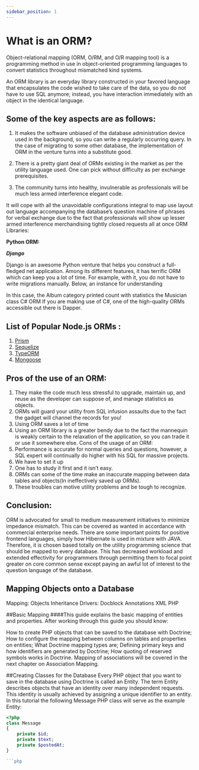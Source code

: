```yaml
---
sidebar_position: 1
---
```

# What is an ORM?

Object-relational mapping (ORM, O/RM, and O/R mapping tool) is a programming method in use in object-oriented programming languages to convert statistics throughout mismatched kind systems.

An ORM library is an everyday library constructed in your favored language that encapsulates the code wished to take care of the data, so you do not have to use SQL anymore; instead, you have interaction immediately with an object in the identical language. 

## Some of the key aspects are as follows:

1. It makes the software unbiased of the database administration device used in the background, so you can write a regularly occurring query. In the case of migrating to some other database, the implementation of ORM in the venture turns into a substitute good.

2. There is a pretty giant deal of ORMs existing in the market as per the utility language used. One can pick without difficulty as per exchange prerequisites.

3. The community turns into healthy, invulnerable as professionals will be much less armed interference elegant code. 

It will cope with all the unavoidable configurations integral to map use layout out language accompanying the database’s question machine of phrases for verbal exchange due to the fact that professionals will show up lesser armed interference merchandising tightly closed requests all at once
ORM Libraries:

**Python ORM:**

***Django***

Django is an awesome Python venture that helps you construct a full-fledged net application. Among its different features, it has terrific ORM which can keep you a lot of time. For example, with it, you do not have to write migrations manually. Below, an instance for understanding

In this case, the Album category printed count with statistics the Musician class C# ORM
If you are making use of C#, one of the high-quality ORMs accessible out there is Dapper.

## List of Popular Node.js ORMs :

1. <a href="https://prismjs.com/" target="_top">Prism</a>
2. <a href="https://sequelize.org/" target="_top">Sequelize</a>
3. <a href="https://typeorm.io/#/" target="_top">TypeORM</a>
4. <a href="https://mongoosejs.com/" target="_top">Mongoose</a>

## Pros of the use of an ORM:

1. They make the code much less stressful to upgrade, maintain up, and reuse as the developer can suppose of, and manage statistics as objects.
2. ORMs will guard your utility from SQL infusion assaults due to the fact the gadget will channel the records for you!
3. Using ORM saves a lot of time
4. Using an ORM library is a greater bendy due to the fact the mannequin is weakly certain to the relaxation of the application, so you can trade it or use it somewhere else.
Cons of the usage of an ORM:
1. Performance is accurate for normal queries and questions, however, a SQL expert will continually do higher with his SQL for massive projects.
2. We have to set it up
3. One has to study it first and it isn’t easy.
4. ORMs can some of the time make an inaccurate mapping between data tables and objects(In ineffectively saved up ORMs). 
5. These troubles can motive utility problems and be tough to recognize.

## Conclusion:
ORM is advocated for small to medium measurement initiatives to minimize impedance mismatch. This can be covered as wanted in accordance with commercial enterprise needs. There are some important points for positive frontend languages, simply how Hibernate is used in mixture with JAVA. Therefore, it is chosen based totally on the utility programming science that should be mapped to every database. This has decreased workload and extended effectivity for programmers through permitting them to focal point greater on core common sense except paying an awful lot of interest to the question language of the database.

## Mapping Objects onto a Database
Mapping: Objects
Inheritance
Drivers: Docblock Annotations
XML
PHP

##Basic Mapping
####This guide explains the basic mapping of entities and properties. After working through this guide you should know:

How to create PHP objects that can be saved to the database with Doctrine;
How to configure the mapping between columns on tables and properties on entities;
What Doctrine mapping types are;
Defining primary keys and how identifiers are generated by Doctrine;
How quoting of reserved symbols works in Doctrine.
Mapping of associations will be covered in the next chapter on Association Mapping.


##Creating Classes for the Database
Every PHP object that you want to save in the database using Doctrine is called an Entity. The term Entity describes objects that have an identity over many independent requests. This identity is usually achieved by assigning a unique identifier to an entity. In this tutorial the following Message PHP class will serve as the example Entity:


```php
<?php
class Message
{
    private $id;
    private $text;
    private $postedAt;
}

```php